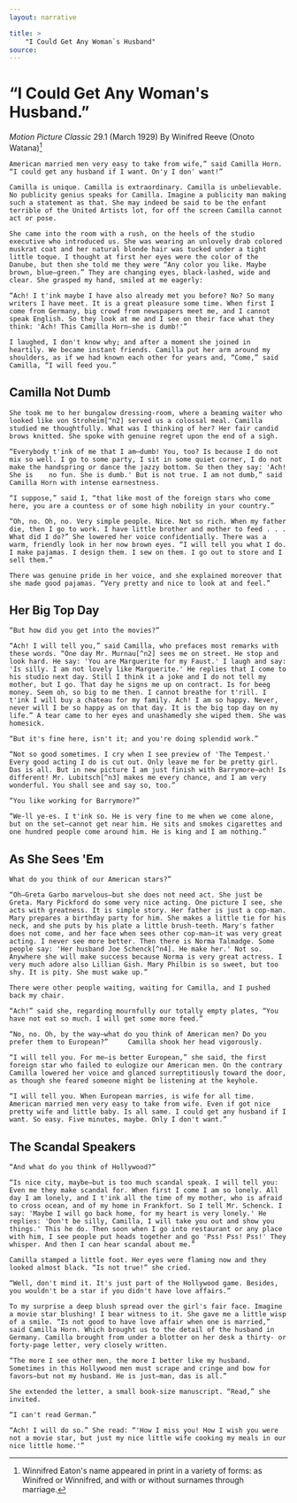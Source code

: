 ```yaml
---
layout: narrative

title: >
    "I Could Get Any Woman`s Husband"
source: 
---
```


          
# “I Could Get Any Woman's Husband.” 
 *Motion Picture Classic* 29.1 (March 1929) 
 By Winifred Reeve (Onoto Watana)[^n1]

   	American married men very easy to take from wife,” said Camilla Horn. “I could get any husband if I want. On'y I don' want!”

 	Camilla is unique. Camilla is extraordinary. Camilla is unbelievable. No publicity genius speaks for Camilla. Imagine a publicity man making such a statement as that. She may indeed be said to be the enfant terrible of the United Artists lot, for off the screen Camilla cannot act or pose.

 	She came into the room with a rush, on the heels of the studio executive who introduced us. She was wearing an unlovely drab colored muskrat coat and her natural blonde hair was tucked under a tight little toque. I thought at first her eyes were the color of the Danube, but then she told me they were “Any color you like. Maybe brown, blue—green.” They are changing eyes, black-lashed, wide and clear. She grasped my hand, smiled at me eagerly:

 	“Ach! I t'ink maybe I have also already met you before? No? So many writers I have meet. It is a great pleasure some time. When first I come from Germany, big crowd from newspapers meet me, and I cannot speak English. So they look at me and I see on their face what they think: 'Ach! This Camilla Horn—she is dumb!'”

 	I laughed, I don't know why; and after a moment she joined in heartily. We became instant friends. Camilla put her arm around my shoulders, as if we had known each other for years and, “Come,” said Camilla, “I will feed you.”

 [^n1]:  Winnifred Eaton's name appeared in print in a variety of forms: as Winifred or Winnifred, and with or without surnames through marriage.

   
## Camilla Not Dumb

  	She took me to her bungalow dressing-room, where a beaming waiter who looked like von Stroheim[^n2] served us a colossal meal. Camilla studied me thoughtfully. What was I thinking of her? Her fair candid brows knitted. She spoke with genuine regret upon the end of a sigh.

 	“Everybody t'ink of me that I am—dumb! You, too? Is because I do not mix so well. I go to some party, I sit in some quiet corner, I do not make the handspring or dance the jazzy bottom. So then they say: 'Ach! She is    no fun. She is dumb.' But is not true. I am not dumb,” said Camilla Horn with intense earnestness.

 	“I suppose,” said I, “that like most of the foreign stars who come here, you are a countess or of some high nobility in your country.”

 	“Oh, no. Oh, no. Very simple people. Nice. Not so rich. When my father die, then I go to work. I have little brother and mother to feed . . . What did I do?” She lowered her voice confidentially. There was a warm, friendly look in her now brown eyes. “I will tell you what I do. I make pajamas. I design them. I sew on them. I go out to store and I sell them.”

 	There was genuine pride in her voice, and she explained moreover that she made good pajamas. “Very pretty and nice to look at and feel.”

   [^n2]:  Erich von Stroheim (1885-1957) was born in Austria but gained fame in Hollywood first as an actor (playing stiff, aristocratic Prussian soldier types) and then as a perfectionist director whose films, while beautiful, always came in late and far over budget. His masterpiece *Greed* (1924), for example, originally came in at over seven hours, and his directing career was effectively ended when he was fired from *Queen Kelly* (1929) by producer Gloria Swanson after spending $600,000 (an exorbitant amount in 1929 dollars). Eaton's allusion is prescient, given the role von Stroheim would play when he reunited with Swanson in *Sunset Boulevard* (1950): the aging movie star's butler.

    
## Her Big Top Day

  	“But how did you get into the movies?” 

 	“Ach! I will tell you,” said Camilla, who prefaces most remarks with these words. “One day Mr. Murnau[^n2] sees me on street. He stop and look hard. He say: 'You are Marguerite for my Faust.' I laugh and say: 'Is silly. I am not lovely like Marguerite.' He replies that I come to his studio next day. Still I think it a joke and I do not tell my mother, but I go. That day he signs me up on contract. Is for beeg money. Seem oh, so big to me then. I cannot breathe for t'rill. I t'ink I will buy a chateau for my family. Ach! I am so happy. Never, never will I be so happy as on that day. It is the big top day on my life.” A tear came to her eyes and unashamedly she wiped them. She was homesick.

 	“But it's fine here, isn't it; and you're doing splendid work.”

 	“Not so good sometimes. I cry when I see preview of 'The Tempest.' Every good acting I do is cut out. Only leave me for be pretty girl. Das is all. But in new picture I am just finish with Barrymore—ach! Is different! Mr. Lubitsch[^n3] makes me every chance, and I am very wonderful. You shall see and say so, too.”

 	“You like working for Barrymore?”

 	“We-ll ye-es. I t'ink so. He is very fine to me when we come alone, but on the set—cannot get near him. He sits and smokes cigarettes and one hundred people come around him. He is king and I am nothing.”

  [^n3]:  F.W. Murnau (1888-1931), German director best known for his 1922 masterpiece, *Nosferatu*. Although Horn claims to have gotten her break in the 1926 Murnau production of *Faust*, she apparently appeared in an earlier film, *Kean* (1921), directed by Rudolf Biebrach.

 [^n4]:  Ernst Lubitsch (1892-1947), German-born director. Horn appeared in his 1929 film, *Eternal Love*, opposite John Barrymore. She also appeared with John Barrymore in *The Tempest* (1928).

    
## As She Sees 'Em

  	What do you think of our American stars?”

 	“Oh—Greta Garbo marvelous—but she does not need act. She just be Greta. Mary Pickford do some very nice acting. One picture I see, she acts with greatness. It is simple story. Her father is just a cop-man. Mary prepares a birthday party for him. She makes a little tie for his neck, and she puts by his plate a little brush-teeth. Mary's father does not come, and her face when sees other cop-man—it was very great acting. I never see more better. Then there is Norma Talmadge. Some people say: 'Her husband Joe Schenck[^n4]. He make her.' Not so. Anywhere she will make success because Norma is very great actress. I very much adore also Lillian Gish. Mary Philbin is so sweet, but too shy. It is pity. She must wake up.”

 	There were other people waiting, waiting for Camilla, and I pushed back my chair.

 	“Ach!” said she, regarding mournfully our totally empty plates, “You have not eat so much. I will get some more feed.”

 	“No, no. Oh, by the way—what do you think of American men? Do you prefer them to European?” 	Camilla shook her head vigorously.

 	“I will tell you. For me—is better European,” she said, the first foreign star who failed to eulogize our American men. On the contrary Camilla lowered her voice and glanced surreptitiously toward the door, as though she feared someone might be listening at the keyhole.

 	“I will tell you. When European marries, is wife for all time. American married men very easy to take from wife. Even if got nice pretty wife and little baby. Is all same. I could get any husband if I want. So easy. Five minutes, maybe. Only I don't want.”

 [^n5]:  Joseph Schenck (1878-1961), chairman and president of United Artists in the 1920s; he founded Twentieth-Century Productions with Darryl Zanuck, and later became chairman when Twentieth-Century Productions merged with Fox Film Corporation to become Twentieth-Century Fox. His wife, Norma Talmadge, was a well-known star of the 1910s and 1920s.

   
## The Scandal Speakers

  	“And what do you think of Hollywood?”

 	“Is nice city, maybe—but is too much scandal speak. I will tell you: Even me they make scandal for. When first I come I am so lonely. All day I am lonely, and I t'ink all the time of my mother, who is afraid to cross ocean, and of my home in Frankfort. So I tell Mr. Schenck. I say: 'Maybe I will go back home, for my heart is very lonely.' He replies: 'Don't be silly, Camilla, I will take you out and show you things.' This he do. Then soon when I go into restaurant or any place with him, I see people put heads together and go 'Pss! Pss! Pss!' They whisper. And then I can hear scandal about me.”

 	Camilla stamped a little foot. Her eyes were flaming now and they looked almost black. “Is not true!” she cried.

 	“Well, don't mind it. It's just part of the Hollywood game. Besides, you wouldn't be a star if you didn't have love affairs.”

 	To my surprise a deep blush spread over the girl's fair face. Imagine a movie star blushing! I bear witness to it. She gave me a little wisp of a smile. “Is not good to have love affair when one is married,” said Camilla Horn. Which brought us to the detail of the husband in Germany. Camilla brought from under a blotter on her desk a thirty- or forty-page letter, very closely written.

 	“The more I see other men, the more I better like my husband. Sometimes in this Hollywood men must scrape and cringe and bow for favors—but not my husband. He is just—man, das is all.”

 	She extended the letter, a small book-size manuscript. “Read,” she invited.

 	“I can't read German.”

 	“Ach! I will do so.” She read: “'How I miss you! How I wish you were not a movie star, but just my nice little wife cooking my meals in our nice little home.'”

         
